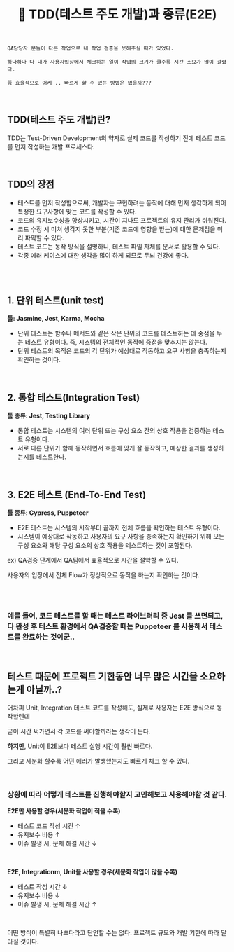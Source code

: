 # <div align="center">📔 TDD(테스트 주도 개발)과 종류(E2E)</div>

<br>

```
QA담당자 분들이 다른 작업으로 내 작업 검증을 못해주실 때가 있었다.

하나하나 다 내가 사용자입장에서 체크하는 일이 작업의 크기가 클수록 시간 소요가 많이 걸렸다.

좀 효율적으로 어케 .. 빠르게 할 수 있는 방법은 없을까???
```

<br>

## TDD(테스트 주도 개발)란?

TDD는 Test-Driven Development의 약자로 실제 코드를 작성하기 전에 테스트 코드를 먼저 작성하는 개발 프로세스다.

<br>

## TDD의 장점

- 테스트를 먼저 작성함으로써, 개발자는 구현하려는 동작에 대해 먼저 생각하게 되어 특정한 요구사항에 맞는 코드를 작성할 수 있다.
- 코드의 유지보수성을 향상시키고, 시간이 지나도 프로젝트의 유지 관리가 쉬워진다.
- 코드 수정 시 미처 생각지 못한 부분(기존 코드에 영향을 받는)에 대한 문제점을 미리 파악할 수 있다.
- 테스트 코드는 동작 방식을 설명하니, 테스트 파일 자체를 문서로 활용할 수 있다.
- 각종 에러 케이스에 대한 생각을 많이 하게 되므로 두뇌 건강에 좋다.

<br>
<br>

## 1. 단위 테스트(unit test)

**툴: Jasmine, Jest, Karma, Mocha**

- 단위 테스트는 함수나 메서드와 같은 작은 단위의 코드를 테스트하는 데 중점을 두는 테스트 유형이다. 즉, 시스템의 전체적인 동작에 중점을 맞추지는 않는다.
- 단위 테스트의 목적은 코드의 각 단위가 예상대로 작동하고 요구 사항을 충족하는지 확인하는 것이다.

<br>

## 2. **통합 테스트(Integration Test)**

**툴 종류: Jest, Testing Library**

- 통합 테스트는 시스템의 여러 단위 또는 구성 요소 간의 상호 작용을 검증하는 테스트 유형이다.
- 서로 다른 단위가 함께 동작하면서 흐름에 맞게 잘 동작하고, 예상한 결과를 생성하는지를 테스트한다.

<br>

## 3. **E2E 테스트 (End-To-End Test)**

**툴 종류: Cypress, Puppeteer**

- E2E 테스트는 시스템의 시작부터 끝까지 전체 흐름을 확인하는 테스트 유형이다.
- 시스템이 예상대로 작동하고 사용자의 요구 사항을 충족하는지 확인하기 위해 모든 구성 요소와 해당 구성 요소의 상호 작용을 테스트하는 것이 포함된다.

ex) QA검증 단계에서 QA팀에서 효율적으로 시간을 절약할 수 있다.

사용자의 입장에서 전체 Flow가 정상적으로 동작을 하는지 확인하는 것이다.

<br>
<br>

### 예를 들어, 코드 테스트를 할 때는 테스트 라이브러리 중 Jest 를 쓰면되고, 다 완성 후 테스트 환경에서 QA검증할 때는 Puppeteer 를 사용해서 테스트를 완료하는 것이군..

<br>

## 테스트 때문에 프로젝트 기한동안 너무 많은 시간을 소요하는게 아닐까..?

어차피 Unit, Integration 테스트 코드를 작성해도, 실제로 사용자는 E2E 방식으로 동작할텐데

굳이 시간 써가면서 각 코드를 써야할까라는 생각이 든다.

**하지만**, Unit이 E2E보다 테스트 실행 시간이 훨씬 빠르다.

그리고 세분화 할수록 어떤 에러가 발생했는지도 빠르게 체크 할 수 있다.

<br>

### 상황에 따라 어떻게 테스트를 진행해야할지 고민해보고 사용해야할 것 같다.

**E2E만 사용할 경우(세분화 작업이 적을 수록)**

- 테스트 코드 작성 시간 ↑
- 유지보수 비용 ↑
- 이슈 발생 시, 문제 해결 시간 ↓

<br>

**E2E, Integrationm, Unit을 사용할 경우(세분화 작업이 많을 수록)**

- 테스트 작성 시간 ↓
- 유지보수 비용 ↓
- 이슈 발생 시, 문제 해결 시간 ↑

<br>

어떤 방식이 특별히 나쁘다라고 단언할 수는 없다. 프로젝트 규모와 개발 기한에 따라 달라질 것이다.
